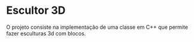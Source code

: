 # Escultor 3D

O projeto consiste na implementação de uma classe em C++ que permite fazer esculturas 3d com blocos.
